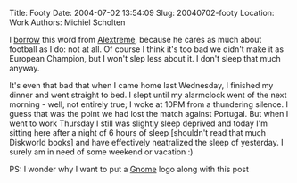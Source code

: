 Title: Footy
Date: 2004-07-02 13:54:09
Slug: 20040702-footy
Location: Work
Authors: Michiel Scholten

<p>I <a href="http://am.xs4all.nl/drupal/?q=node/view/171">borrow</a> this word from <a href="http://alextreme.org/">Alextreme</a>, because he cares as much about football as I do: not at all. Of course I think it's too bad we didn't make it as European Champion, but I won't slep less about it. I don't sleep that much anyway.</p>

<p>It's even that bad that when I came home last Wednesday, I finished my dinner and went straight to bed. I slept until my alarmclock went of the next morning - well, not entirely true; I woke at 10PM from a thundering silence. I guess that was the point we had lost the match against Portugal. But when I went to work Thursday I still was slightly sleep deprived and today I'm sitting here after a night of 6 hours of sleep [shouldn't read that much Diskworld books] and have effectively neatralized the sleep of yesterday. I surely am in need of some weekend or vacation :)</p>

<p>PS: I wonder why I want to put a <a href="http://www.gnome.org/">Gnome</a> logo along with this post</p>